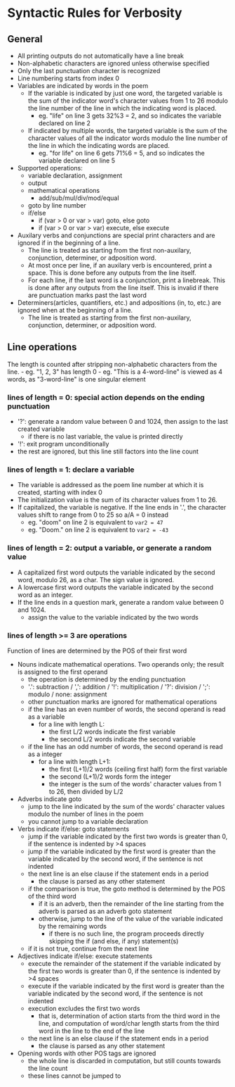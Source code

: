 # Syntactic Rules for Verbosity

## General
- All printing outputs do not automatically have a line break
- Non-alphabetic characters are ignored unless otherwise specified
- Only the last punctuation character is recognized
- Line numbering starts from index 0
- Variables are indicated by words in the poem
    - If the variable is indicated by just one word, the targeted variable is the sum of the indicator word's character values from 1 to 26 modulo the line number of the line in which the indicating word is placed.
        - eg. "life" on line 3 gets 32%3 = 2, and so indicates the variable declared on line 2
    - If indicated by multiple words, the targeted variable is the sum of the character values of all the indicator words modulo the line number of the line in which the indicating words are placed.
        - eg. "for life" on line 6 gets 71%6 = 5, and so indicates the variable declared on line 5
- Supported operations:
    - variable declaration, assignment
    - output
    - mathematical operations
        - add/sub/mul/div/mod/equal
    - goto by line number
    - if/else
        - if (var > 0 or var > var) goto, else goto
        - if (var > 0 or var > var) execute, else execute
- Auxilary verbs and conjunctions are special print characters and are ignored if in the beginning of a line.
    - The line is treated as starting from the first non-auxilary, conjunction, determiner, or adposition word.
    - At most once per line, if an auxilary verb is encountered, print a space. This is done before any outputs from the line itself.
    - For each line, if the last word is a conjunction, print a linebreak. This is done after any outputs from the line itself. This is invalid if there are punctuation marks past the last word
- Determiners(articles, quantifiers, etc.) and adpositions (in, to, etc.) are ignored when at the beginning of a line.
    - The line is treated as starting from the first non-auxilary, conjunction, determiner, or adposition word.

## Line operations
The length is counted after stripping non-alphabetic characters from the line.
    - eg. "1, 2, 3" has length 0
    - eg. "This is a 4-word-line" is viewed as 4 words, as "3-word-line" is one singular element
### lines of length = 0: special action depends on the ending punctuation
- '?': generate a random value between 0 and 1024, then assign to the last created variable
    - if there is no last variable, the value is printed directly
- '!': exit program unconditionally
- the rest are ignored, but this line still factors into the line count
### lines of length = 1: declare a variable
- The variable is addressed as the poem line number at which it is created, starting with index 0
- The initialization value is the sum of its character values from 1 to 26. 
- If capitalized, the variable is negative. If the line ends in '.', the character values shift to range from 0 to 25 so a/A = 0 instead
    - eg. "doom" on line 2 is equivalent to `var2 = 47`
    - eg. "Doom." on line 2 is equivalent to `var2 = -43`
### lines of length = 2: output a variable, or generate a random value
- A capitalized first word outputs the variable indicated by the second word, modulo 26, as a char. The sign value is ignored.
- A lowercase first word outputs the variable indicated by the second word as an integer.
- If the line ends in a question mark, generate a random value between 0 and 1024.
    - assign the value to the variable indicated by the two words
### lines of length >= 3 are operations
Function of lines are determined by the POS of their first word
- Nouns indicate mathematical operations. Two operands only; the result is assigned to the first operand
    - the operation is determined by the ending punctuation
    - '.': subtraction / ',': addition / '!': multiplication / '?': division / ';': modulo / none: assignment
    - other punctuation marks are ignored for mathematical operations
    - if the line has an even number of words, the second operand is read as a variable
        - for a line with length L:
            - the first L/2 words indicate the first variable
            - the second L/2 words indicate the second variable
    - if the line has an odd number of words, the second operand is read as a integer
        - for a line with length L+1:
            - the first (L+1)/2 words (ceiling first half) form the first variable
            - the second (L+1)/2 words form the integer
            - the integer is the sum of the words' character values from 1 to 26, then divided by L/2
- Adverbs indicate goto
    - jump to the line indicated by the sum of the words' character values modulo the number of lines in the poem
    - you cannot jump to a variable declaration
- Verbs indicate if/else: goto statements
    - jump if the variable indicated by the first two words is greater than 0, if the sentence is indented by >4 spaces
    - jump if the variable indicated by the first word is greater than the variable indicated by the second word, if the sentence is not indented
    - the next line is an else clause if the statement ends in a period
        - the clause is parsed as any other statement
    - if the comparison is true, the goto method is determined by the POS of the third word
        - if it is an adverb, then the remainder of the line starting from the adverb is parsed as an adverb goto statement
        - otherwise, jump to the line of the value of the variable indicated by the remaining words
            - if there is no such line, the program proceeds directly skipping the if (and else, if any) statement(s)
    - if it is not true, continue from the next line
- Adjectives indicate if/else: execute statements
    - execute the remainder of the statement if the variable indicated by the first two words is greater than 0, if the sentence is indented by >4 spaces
    - execute if the variable indicated by the first word is greater than the variable indicated by the second word, if the sentence is not indented
    - execution excludes the first two words
        - that is, determination of action starts from the third word in the line, and computation of word/char length starts from the third word in the line to the end of the line 
    - the next line is an else clause if the statement ends in a period
        - the clause is parsed as any other statement
- Opening words with other POS tags are ignored
    - the whole line is discarded in computation, but still counts towards the line count
    - these lines cannot be jumped to